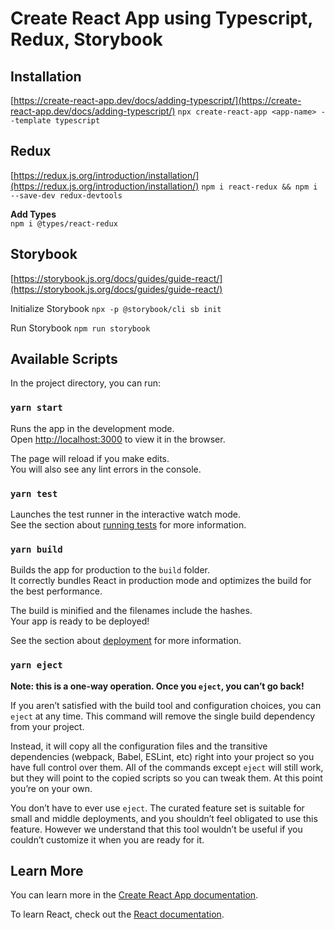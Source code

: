 # Create React App using Typescript, Redux, Storybook


## Installation 
[https://create-react-app.dev/docs/adding-typescript/](https://create-react-app.dev/docs/adding-typescript/)
`npx create-react-app <app-name> --template typescript`

## Redux 
[https://redux.js.org/introduction/installation/](https://redux.js.org/introduction/installation/)
`npm i react-redux && npm i --save-dev redux-devtools`

**Add Types**  
`npm i @types/react-redux`

## Storybook
[https://storybook.js.org/docs/guides/guide-react/](https://storybook.js.org/docs/guides/guide-react/)

Initialize Storybook 
`npx -p @storybook/cli sb init`

Run Storybook
`npm run storybook`

## Available Scripts

In the project directory, you can run:

### `yarn start`

Runs the app in the development mode.<br />
Open [http://localhost:3000](http://localhost:3000) to view it in the browser.

The page will reload if you make edits.<br />
You will also see any lint errors in the console.

### `yarn test`

Launches the test runner in the interactive watch mode.<br />
See the section about [running tests](https://facebook.github.io/create-react-app/docs/running-tests) for more information.

### `yarn build`

Builds the app for production to the `build` folder.<br />
It correctly bundles React in production mode and optimizes the build for the best performance.

The build is minified and the filenames include the hashes.<br />
Your app is ready to be deployed!

See the section about [deployment](https://facebook.github.io/create-react-app/docs/deployment) for more information.

### `yarn eject`

**Note: this is a one-way operation. Once you `eject`, you can’t go back!**

If you aren’t satisfied with the build tool and configuration choices, you can `eject` at any time. This command will remove the single build dependency from your project.

Instead, it will copy all the configuration files and the transitive dependencies (webpack, Babel, ESLint, etc) right into your project so you have full control over them. All of the commands except `eject` will still work, but they will point to the copied scripts so you can tweak them. At this point you’re on your own.

You don’t have to ever use `eject`. The curated feature set is suitable for small and middle deployments, and you shouldn’t feel obligated to use this feature. However we understand that this tool wouldn’t be useful if you couldn’t customize it when you are ready for it.

## Learn More

You can learn more in the [Create React App documentation](https://facebook.github.io/create-react-app/docs/getting-started).

To learn React, check out the [React documentation](https://reactjs.org/).
